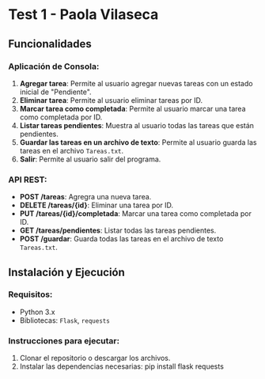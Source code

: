 # Test 1 - Paola Vilaseca 

## Funcionalidades

### Aplicación de Consola:
1. **Agregar tarea**: Permite al usuario agregar nuevas tareas con un estado inicial de "Pendiente".
2. **Eliminar tarea**: Permite al usuario eliminar tareas por ID.
3. **Marcar tarea como completada**: Permite al usuario marcar una tarea como completada por ID.
4. **Listar tareas pendientes**: Muestra al usuario todas las tareas que están pendientes.
5. **Guardar las tareas en un archivo de texto**: Permite al usuario guarda las tareas en el archivo `Tareas.txt`.
6. **Salir**: Permite al usuario salir del programa.

### API REST:
- **POST /tareas**: Agregra una nueva tarea.
- **DELETE /tareas/{id}**: Eliminar una tarea por ID.
- **PUT /tareas/{id}/completada**: Marcar una tarea como completada por ID.
- **GET /tareas/pendientes**: Listar todas las tareas pendientes.
- **POST /guardar**: Guarda todas las tareas en el archivo de texto `Tareas.txt`.

## Instalación y Ejecución

### Requisitos:
- Python 3.x
- Bibliotecas: `Flask`, `requests`

### Instrucciones para ejecutar:
1. Clonar el repositorio o descargar los archivos.
2. Instalar las dependencias necesarias:
   pip install flask requests